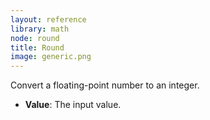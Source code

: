 ```yaml
---
layout: reference
library: math
node: round
title: Round
image: generic.png
---
```

Convert a floating-point number to an integer.

* **Value**: The input value.
